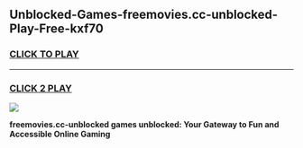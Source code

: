 
## Unblocked-Games-freemovies.cc-unblocked-Play-Free-kxf70
<h3>
<a href="https://premium76.site?title=freemovies.cc-unblocked&ref=18A1">CLICK TO PLAY</a></h3>
<hr>

<h3>
<a href="https://premium76.site?title=freemovies.cc-unblocked&ref=18A1">CLICK 2 PLAY</a>
  
</h3>

<a href="https://premium76.site?title=freemovies.cc-unblocked&ref=18A1"><img src="https://clearcache.store/games.png"></a>


**freemovies.cc-unblocked games unblocked: Your Gateway to Fun and Accessible Online Gaming**
